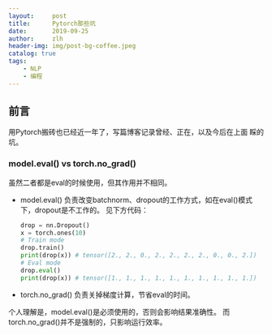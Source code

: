 ```yaml
---
layout:     post
title:      Pytorch那些坑
date:       2019-09-25
author:     zlh
header-img: img/post-bg-coffee.jpeg
catalog: true
tags:
    - NLP
    - 编程
---
```


## 前言

用Pytorch搬砖也已经近一年了，写篇博客记录曾经、正在，以及今后在上面
睬的坑。

### model.eval() vs torch.no_grad()
虽然二者都是eval的时候使用，但其作用并不相同。
- model.eval() 负责改变batchnorm、dropout的工作方式，如在eval()模式下，dropout是不工作的。
见下方代码：
    ```python
    drop = nn.Dropout()
    x = torch.ones(10)
    # Train mode 
    drop.train()
    print(drop(x)) # tensor([2., 2., 0., 2., 2., 2., 2., 0., 0., 2.])
    # Eval mode
    drop.eval()
    print(drop(x)) # tensor([1., 1., 1., 1., 1., 1., 1., 1., 1., 1.])
    ```

- torch.no_grad() 负责关掉梯度计算，节省eval的时间。

个人理解是，model.eval()是必须使用的，否则会影响结果准确性。
而torch.no_grad()并不是强制的，只影响运行效率。


